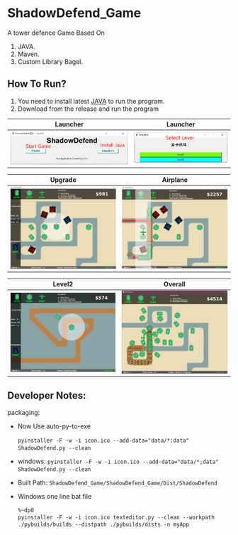 # ShadowDefend_Game

A tower defence Game Based On 
1. JAVA.
2. Maven.
3. Custom Library Bagel.

## How To Run?
1. You need to install latest [JAVA](https://www.oracle.com/java/technologies/downloads/#license-lightbox) to run the program.
1. Download from the release and run the program


Launcher       |  Launcher
:-------------------------:|:-------------------------:
![](./launcher1.png)  |  <img src="./launcher2.png">

Upgrade       |  Airplane
:-------------------------:|:-------------------------:
![](./upgrade.png)  |  <img src="./airplane.png">

Level2       |  Overall
:-------------------------:|:-------------------------:
![](./level2.png)  |  <img src="./image.png">



## Developer Notes:
packaging:
- Now Use auto-py-to-exe

  ```pyinstaller -F -w -i icon.ico --add-data="data/*:data" ShadowDefend.py --clean```

- windows:
  ```pyinstaller -F -w -i icon.ico --add-data="data/*;data" ShadowDefend.py --clean```

- Built Path:
  ```ShadowDefend_Game/ShadowDefend_Game/Dist/ShadowDefend```

- Windows one line bat file
  ```
  %~dp0
  pyinstaller -F -w -i icon.ico texteditor.py --clean --workpath ./pybuilds/builds --distpath ./pybuilds/dists -n myApp
  ```
